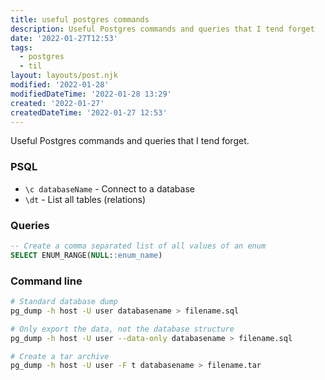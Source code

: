 ```yaml
---
title: useful postgres commands
description: Useful Postgres commands and queries that I tend forget
date: '2022-01-27T12:53'
tags:
  - postgres
  - til
layout: layouts/post.njk
modified: '2022-01-28'
modifiedDateTime: '2022-01-28 13:29'
created: '2022-01-27'
createdDateTime: '2022-01-27 12:53'
---
```


Useful Postgres commands and queries that I tend forget.

### PSQL
- `\c databaseName` - Connect to a database
- `\dt` - List all tables (relations)

### Queries

```sql
-- Create a comma separated list of all values of an enum
SELECT ENUM_RANGE(NULL::enum_name)
```

### Command line

```bash
# Standard database dump
pg_dump -h host -U user databasename > filename.sql

# Only export the data, not the database structure
pg_dump -h host -U user --data-only databasename > filename.sql

# Create a tar archive
pg_dump -h host -U user -F t databasename > filename.tar
```